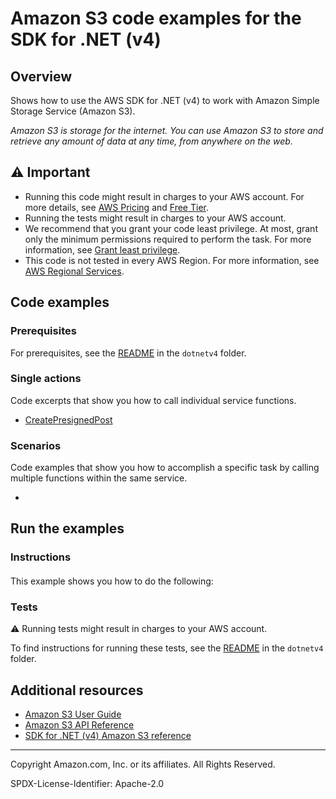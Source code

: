 # Amazon S3 code examples for the SDK for .NET (v4)

## Overview

Shows how to use the AWS SDK for .NET (v4) to work with Amazon Simple Storage Service (Amazon S3).

<!--custom.overview.start-->
<!--custom.overview.end-->

_Amazon S3 is storage for the internet. You can use Amazon S3 to store and retrieve any amount of data at any time, from anywhere on the web._

## ⚠ Important

* Running this code might result in charges to your AWS account. For more details, see [AWS Pricing](https://aws.amazon.com/pricing/) and [Free Tier](https://aws.amazon.com/free/).
* Running the tests might result in charges to your AWS account.
* We recommend that you grant your code least privilege. At most, grant only the minimum permissions required to perform the task. For more information, see [Grant least privilege](https://docs.aws.amazon.com/IAM/latest/UserGuide/best-practices.html#grant-least-privilege).
* This code is not tested in every AWS Region. For more information, see [AWS Regional Services](https://aws.amazon.com/about-aws/global-infrastructure/regional-product-services).

<!--custom.important.start-->
<!--custom.important.end-->

## Code examples

### Prerequisites

For prerequisites, see the [README](../README.md#Prerequisites) in the `dotnetv4` folder.


<!--custom.prerequisites.start-->
<!--custom.prerequisites.end-->

### Single actions

Code excerpts that show you how to call individual service functions.

- [CreatePresignedPost](Actions/S3Wrapper.cs#L71)

### Scenarios

Code examples that show you how to accomplish a specific task by calling multiple
functions within the same service.

- [](Scenarios/S3_CreatePresignedPost/CreatePresignedPostScenario.cs)


<!--custom.examples.start-->
<!--custom.examples.end-->

## Run the examples

### Instructions


<!--custom.instructions.start-->
<!--custom.instructions.end-->



#### 

This example shows you how to do the following:


<!--custom.scenario_prereqs.s3_Scenario_CreatePresignedPost.start-->
<!--custom.scenario_prereqs.s3_Scenario_CreatePresignedPost.end-->


<!--custom.scenarios.s3_Scenario_CreatePresignedPost.start-->
<!--custom.scenarios.s3_Scenario_CreatePresignedPost.end-->

### Tests

⚠ Running tests might result in charges to your AWS account.


To find instructions for running these tests, see the [README](../README.md#Tests)
in the `dotnetv4` folder.



<!--custom.tests.start-->
<!--custom.tests.end-->

## Additional resources

- [Amazon S3 User Guide](https://docs.aws.amazon.com/AmazonS3/latest/userguide/Welcome.html)
- [Amazon S3 API Reference](https://docs.aws.amazon.com/AmazonS3/latest/API/Welcome.html)
- [SDK for .NET (v4) Amazon S3 reference](https://docs.aws.amazon.com/sdkfornet/v4/apidocs/items/S3/NS3.html)

<!--custom.resources.start-->
<!--custom.resources.end-->

---

Copyright Amazon.com, Inc. or its affiliates. All Rights Reserved.

SPDX-License-Identifier: Apache-2.0
